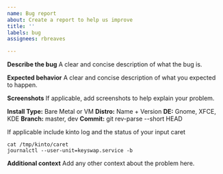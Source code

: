 ```yaml
---
name: Bug report
about: Create a report to help us improve
title: ''
labels: bug
assignees: rbreaves

---
```


**Describe the bug**
A clear and concise description of what the bug is.

**Expected behavior**
A clear and concise description of what you expected to happen.

**Screenshots**
If applicable, add screenshots to help explain your problem.

**Install Type:** Bare Metal or VM
**Distro:** Name + Version
**DE:** Gnome, XFCE, KDE
**Branch:** master, dev
**Commit:** git rev-parse --short HEAD

If applicable include kinto log and the status of your input caret
```
cat /tmp/kinto/caret
journalctl --user-unit=keyswap.service -b
```

**Additional context**
Add any other context about the problem here.
